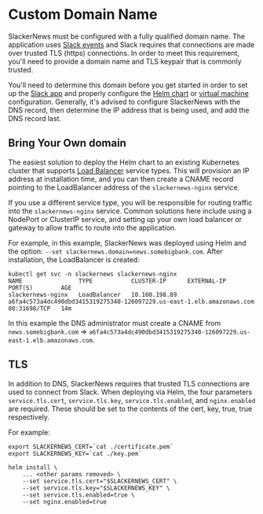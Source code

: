 # Custom Domain Name

SlackerNews must be configured with a fully qualified domain name. The application uses [Slack events](https://api.slack.com/apis/connections/events-api) and Slack requires that connections are made over trusted TLS (https) connections. In order to meet this requirement, you'll need to provide a domain name and TLS keypair that is commonly trusted.  

You'll need to determine this domain before you get started in order to set up the [Slack app](/slack) and properly configure the [Helm chart](/helm) or [virtual machine](/vm) configuration. Generally, it's advised to configure SlackerNews with the DNS record, then determine the IP address that is being used, and add the DNS record last.

## Bring Your Own domain

The easiest solution to deploy the Helm chart to an existing Kubernetes cluster that supports [Load Balancer](https://kubernetes.io/docs/concepts/services-networking/service/#loadbalancer) service types. This will provision an IP address at installation time, and you can then create a CNAME record pointing to the LoadBalancer address of the `slackernews-nginx` service. 

If you use a different service type, you will be responsible for routing traffic into the `slackernews-nginx` service. Common solutions here include using a NodePort or ClusterIP service, and setting up your own load balancer or gateway to allow traffic to route into the application.

For example, in this example, SlackerNews was deployed using Helm and the option: `--set slackernews.domain=news.somebigbank.com`.
After installation, the LoadBalancer is created:

```
kubectl get svc -n slackernews slackernews-nginx
NAME                TYPE           CLUSTER-IP      EXTERNAL-IP                                                              PORT(S)        AGE
slackernews-nginx   LoadBalancer   10.100.198.89   a6fa4c573a4dc490dbd3415319275340-126097229.us-east-1.elb.amazonaws.com   80:31698/TCP   14m
```

In this example the DNS administrator must create a CNAME from `news.somebigbank.com` => `a6fa4c573a4dc490dbd3415319275340-126097229.us-east-1.elb.amazonaws.com`.

## TLS

In addition to DNS, SlackerNews requires that trusted TLS connections are used to connect from Slack. When deploying via Helm, the four parameters `service.tls.cert`, `service.tls.key`, `service.tls.enabled`, and `nginx.enabled` are required. These should be set to the contents of the cert, key, true, true respectively.

For example:

```
export SLACKERNEWS_CERT=`cat ./certificate.pem`
export SLACKERNEWS_KEY=`cat ./key.pem`

helm install \
    ... <other params removed> \
    --set service.tls.cert="$SLACKERNEWS_CERT" \
    --set service.tls.key="$SLACKERNEWS_KEY" \
    --set service.tls.enabled=true \
    --set nginx.enabled=true
```
